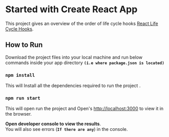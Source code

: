 # Started with Create React App

This project gives an overview of the order of life cycle hooks [React Life Cycle Hooks](https://reactjs.org/docs/state-and-lifecycle.html).

## How to Run

Download the project files into your local machine and run below commands inside your app directory **`(i.e where package.json is located)`**

### `npm install`

This will Install all the dependencies required to run the project .

### `npm run start`

This will open run the project and 
Open's [http://localhost:3000](http://localhost:3000) to view it in the browser.

**Open developer console to view the results**.\
You will also see errors (**`If there are any`**) in the console.
